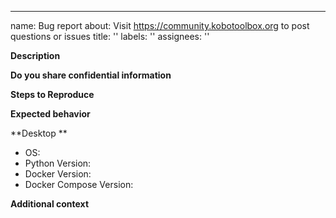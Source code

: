 ---
name: Bug report
about: Visit https://community.kobotoolbox.org to post questions or issues
title: ''
labels: ''
assignees: ''

<!--- 
NOTE: IF YOU HAVE ANY PROBLEMS DURING THE INSTALLATION PLEASE VISIT OUR COMMUNITY FORUM AND POST YOUR DETAILED QUESTION THERE:  https://community.kobotoolbox.org/c/kobo-install. Due to the small size of our team and large volume of users, we cannot provide support or guidance via GitHub issues. Please only create an issue for reporting an actual bug in the installation script 
-->

**Description**
<!--- A clear and concise description of what the bug is. Provide logs and `.run.conf`. --> 

**Do you share confidential information**


**Steps to Reproduce**
<!--- Steps to reproduce the behavior --->

**Expected behavior**
<!--- A clear and concise description of what you expected to happen. --->


**Desktop **
<!---(please complete the following information): --->

 - OS:  
 - Python Version: 
 - Docker Version: 
 - Docker Compose Version:
 
**Additional context**
<!--- Add any other context about the problem here. --->

